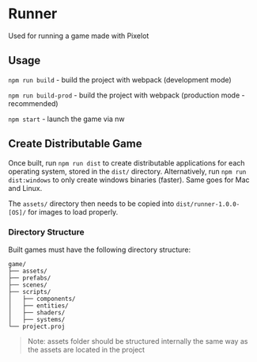 # Runner

Used for running a game made with Pixelot

## Usage

`npm run build` - build the project with webpack (development mode)

`npm run build-prod` - build the project with webpack (production mode - recommended)

`npm start` - launch the game via nw

## Create Distributable Game

Once built, run `npm run dist` to create distributable applications for each operating system, stored in the `dist/` directory.
Alternatively, run `npm run dist:windows` to only create windows binaries (faster). Same goes for Mac and Linux.

The `assets/` directory then needs to be copied into `dist/runner-1.0.0-[OS]/` for images to load properly.

### Directory Structure

Built games must have the following directory structure:
```
game/
├── assets/
├── prefabs/
├── scenes/
├── scripts/
│   ├── components/
│   ├── entities/
│   ├── shaders/
│   ├── systems/
└── project.proj
```
> Note: assets folder should be structured internally the same way as the assets are located in the project